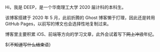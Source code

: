 Hi，我是 DEEP，是一个华南理工大学 2020 届计科的本科生。

该博客搭建于 2020 年 5 月，此前折腾的 Ghost 博客懒于打理，因此还是转用 GitHub Pages，以前写的博文也会选择性地复制过来。

博客里主要积累 iOS、前端等方向的学习文章，此外会试着写下~~网上冲浪~~年纪。

${~~不知道写什么结束语~~}
